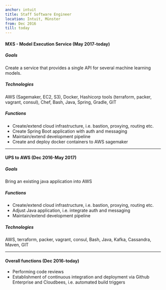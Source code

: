 ```yaml
---
anchor: intuit
title: Staff Software Engineer
location: Intuit, Münster
from: Dec 2016
till: today
---
```


#### MXS - Model Execution Service (May 2017-today)

##### Goals
Create a service that provides a single API for several machine
learning models.

##### Technologies
AWS (Sagemaker, EC2, S3), Docker, Hashicorp tools (terraform, packer, vagrant, consul), Chef, Bash, Java, Spring, Gradle, GIT

##### Functions
* Create/extend cloud infrastructure, i.e. bastion, proxying, routing etc.
* Create Spring Boot application with auth and messaging
* Maintain/extend development pipeline
* Create and deploy docker containers to AWS sagemaker


***


#### UPS to AWS (Dec 2016-May 2017)

##### Goals
Bring an existing java application into AWS

##### Functions
* Create/extend cloud infrastructure, i.e. bastion, proxying, routing etc.
* Adjust Java application, i.e. integrate auth and messaging
* Maintain/extend development pipeline

##### Technologies
AWS, terraform, packer, vagrant, consul, Bash, Java, Kafka, Cassandra, Maven, GIT

***


#### Overall functions (Dec 2016-today)
* Performing code reviews
* Establishment of continuous integration and deployment via Github
  Enterprise and Cloudbees, i.e. automated build triggers

